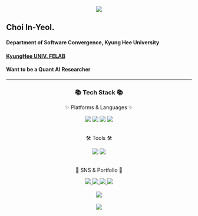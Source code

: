 <div align=center>
<img src="https://capsule-render.vercel.app/api?type=transparent&fontColor=703ee5&text=InYeol%20Choi&height=150&fontSize=60&desc=KyungHee%20UNIV.&descAlignY=75&descAlign=60"/>
</div>

<h2>Choi In-Yeol.</h2>
<h4> Department of Software Convergence, Kyung Hee University </h4>
<a href=https://sites.google.com/khu.ac.kr/felab> <h4> KyungHee UNIV. FELAB</a> </h4>
<h4> Want to be a Quant AI Researcher </h4>

---
<div align=center>
	<h3>📚 Tech Stack 📚</h3>
    <p>✨ Platforms & Languages ✨</p>
</div>

<div align="center">
<img src="https://img.shields.io/badge/Python-3776AB?style=flat-square&logo=Python&logoColor=white"/>
<img src="https://img.shields.io/badge/Pytorch-EE4C2C?style=flat-square&logo=Pytorch&logoColor=white"/>
<img src="https://img.shields.io/badge/TensorFlow-FF6F00?style=flat-square&logo=TensorFlow&logoColor=white"/>
<img src="https://img.shields.io/badge/Jupyter-F37626?style=flat-square&logo=TensorFlow&logoColor=white"/>
</div>
<br>
<div align=center>
	<p>🛠 Tools 🛠</p>

<img src="https://img.shields.io/badge/Visual%20Studio%20Code-007ACC?style=flat&logo=VisualStudioCode&logoColor=white" />

<img src="https://img.shields.io/badge/GitHub-181717?style=flat&logo=GitHub&logoColor=white" />

</div>
<div align=center>
<br>

<div align=center>
<p>🎨 SNS & Portfolio 🎨</p>
</div>

<div align=center>
	<a href="https://choiinyeol.github.io/">
		<img src="https://img.shields.io/badge/Portfolio-FF3633?style=flat&logo=Micro.blog&logoColor=white" />
	</a>
	<a href="https://choiinyeol.github.io/">
		<img src="https://img.shields.io/badge/Blog-FF9800?style=flat&logo=Blogger&logoColor=white" />
	</a>
	<a href="mailto:chldlsel@khu.ac.kr">
		<img src="https://img.shields.io/badge/Mail-30B980?style=flat&logo=Gmail&logoColor=white" />
	</a>
	<a href="">
		<img src="https://img.shields.io/badge/Notion-000000?style=flat&logo=Notion&logoColor=white" />
	</a>
	<br>
</div>


<div align=center>
	<br>
<img src="https://github-readme-stats.vercel.app/api/top-langs/?username=ChoiInYeol&layout=compact&langs_count=2">

<br>
<br>

<img src="https://github-readme-stats.vercel.app/api?username=ChoiInYeol&show_icons=true">

</div>
